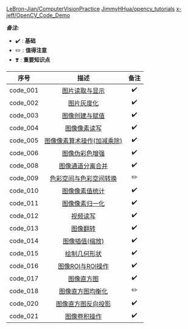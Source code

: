 [LeBron-Jian/ComputerVisionPractice](https://github.com/LeBron-Jian/ComputerVisionPractice)
[JimmyHHua/opencv_tutorials](https://github.com/JimmyHHua/opencv_tutorials/blob/master/README_CN.md)
[x-jeff/OpenCV_Code_Demo](https://github.com/x-jeff/OpenCV_Code_Demo)

***备注:***

- ✔️ : **基础**
- ✏️ : **值得注意**
- ❣️ : **重要知识点**

序号    | 描述   | 备注
:--------: | :--------: | :--------:
code_001 | [图片读取与显示](cpp/code_001.cpp)   | ✔️
code_002 | [图片灰度化](cpp/code_002.cpp)   | ✔️
code_003 | [图像创建与赋值](cpp/code_003.cpp)   | ✔️
code_004 | [图像像素读写](cpp/code_004.cpp)   | ✔️
code_005 | [图像像素算术操作(加减乘除)](cpp/code_005.cpp)   | ✔️
code_006 | [图像伪彩色增强](cpp/code_006.cpp)   | ✔️
code_008 | [图像通道分离合并](cpp/code_008.cpp)   | ✔️
code_009 | [色彩空间与色彩空间转换](cpp/code_009.cpp)   | ✏️
code_010 | [图像像素值统计](cpp/code_010.cpp)   | ✔️
code_011 | [图像像素归一化](cpp/code_011.cpp)   | ✔️
code_012 | [视频读写](cpp/code_012.cpp)   | ✔️
code_013 | [图像翻转](cpp/code_013.cpp)   | ✔️
code_014 | [图像插值(缩放)](cpp/code_014.cpp)   | ✔️
code_015 | [绘制几何形状](cpp/code_015.cpp)   | ✔️
code_016 | [图像ROI与ROI操作](cpp/code_016.cpp)   | ✔️
code_017 | [图像直方图](cpp/code_017.cpp)   | ✔️
code_018 | [图像直方图均衡化](cpp/code_018.cpp)   | ✏️
code_020 | [图像直方图反向投影](cpp/code_020/opencv_020.py)   | ✔️
code_021 | [图像卷积操作](cpp/code_021/opencv_021.py)   | ✔️
